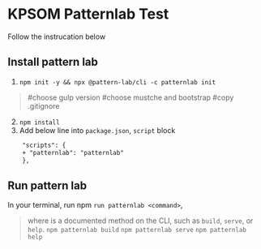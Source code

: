 # KPSOM Patternlab Test

Follow the instrucation below
## Install pattern lab
1. `npm init -y && npx @pattern-lab/cli -c patternlab init`

> #choose gulp version
> #choose mustche and bootstrap
> #copy .gitignore

2. `npm install`
3. Add below line into `package.json`, `script` block
```diff
    "scripts": {
    + "patternlab": "patternlab"
    },
```

## Run pattern lab
In your terminal, run npm ```run patternlab <command>```, 
> where <command> is a documented method on the CLI, such as `build`, `serve`, or `help`.
`npm patternlab build`
`npm patternlab serve`
`npm patternlab help`